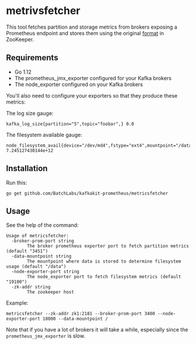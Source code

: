 # metrivsfetcher

This tool fetches partition and storage metrics from brokers exposing a Prometheus endpoint and stores them using the original [format](https://github.com/DataDog/kafka-kit/tree/master/cmd/metricsfetcher#data-structures) in ZooKeeper.

## Requirements

* Go 1.12
* The prometheus\_jmx\_exporter configured for your Kafka brokers
* The node\_exporter configured on your Kafka brokers

You'll also need to configure your exporters so that they produce these metrics:

The log size gauge:

    kafka_log_size{partition="5",topic="foobar",} 0.0

The filesystem available gauge:

    node_filesystem_avail{device="/dev/md4",fstype="ext4",mountpoint="/data"} 7.245127430144e+12

## Installation

Run this:

    go get github.com/BatchLabs/kafkakit-prometheus/metricsfetcher

## Usage

See the help of the command:

    Usage of metricsfetcher:
      -broker-prom-port string
            The broker prometheus exporter port to fetch partition metrics (default "3451")
      -data-mountpoint string
            The mountpoint where data is stored to determine filesystem usage (default "/data")
      -node-exporter-port string
            The node_exporter port to fetch filesystem metrics (default "19100")
      -zk-addr string
            The zookeeper host

Example:

    metricsfetcher --zk-addr zk1:2181 --broker-prom-port 3400 --node-exporter-port 18000 --data-mountpoint /

Note that if you have a lot of brokers it will take a while, especially since the `prometheus_jmx_exporter` is slow.

